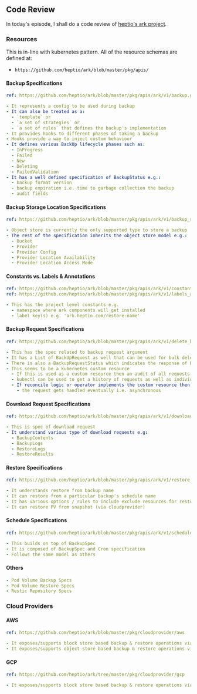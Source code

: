 ## Code Review
In today's episode, I shall do a code review of [heptio's ark project](https://github.com/heptio/ark). 

### Resources
This is in-line with kubernetes pattern. All of the resource schemas are defined at:

- `https://github.com/heptio/ark/blob/master/pkg/apis/`

#### Backup Specifications
```yaml
ref: https://github.com/heptio/ark/blob/master/pkg/apis/ark/v1/backup.go

- It represents a config to be used during backup
- It can also be treated as a:
  - `template` or 
  - `a set of strategies` or
  - `a set of rules` that defines the backup's implementation
- It provides hooks to different phases of taking a backup
- Hooks provide a way to inject custom behaviour
- It defines various BackUp lifecycle phases such as:
  - InProgress
  - Failed
  - New
  - Deleting
  - FailedValidation
- It has a well defined specification of BackupStatus e.g.:
  - backup format version
  - backup expiration i.e. time to garbage collection the backup
  - audit fields
```

#### Backup Storage Location Specifications
```yaml
ref: https://github.com/heptio/ark/blob/master/pkg/apis/ark/v1/backup_storage_location.go

- Object store is currently the only supported type to store a backup
- The rest of the specification inherits the object store model e.g.:
  - Bucket
  - Provider
  - Provider Config
  - Provider Location Availability
  - Provider Location Access Mode
```

#### Constants vs. Labels & Annotations
```yaml
ref: https://github.com/heptio/ark/blob/master/pkg/apis/ark/v1/constants.go
ref: https://github.com/heptio/ark/blob/master/pkg/apis/ark/v1/labels_annotations.go

- This has the project level constants e.g.
  - namespace where ark components will get installed
  - label key(s) e.g. 'ark.heptio.com/restore-name'
```

#### Backup Request Specifications
```yaml
ref: https://github.com/heptio/ark/blob/master/pkg/apis/ark/v1/delete_backup_request.go

- This has the spec related to backup request argument
- It has a List of BackUpRequest as well that can be used for bulk deletion of backups
- There is also a BackupRequestStatus which indicates the response of backup request
- This seems to be a kubernetes custom resource
  - If this is used as a custom resource then an audit of all requests can be done
  - kubectl can be used to get a history of requests as well as individual status
  - If reconcile logic or operator implements the custom resource then:
    - the request gets handled eventually i.e. asynchronous
```

#### Download Request Specifications
```yaml
ref: https://github.com/heptio/ark/blob/master/pkg/apis/ark/v1/download_request.go

- This is spec of download request
- It understand various type of download requests e.g:
  - BackupContents
  - BackupLogs
  - RestoreLogs
  - RestoreResults
```

#### Restore Specifications
```yaml
ref: https://github.com/heptio/ark/blob/master/pkg/apis/ark/v1/restore.go

- It understands restore from backup name
- It can restore from a particular backup's schedule name
- It has various options / rules to include exclude resources for restore
- It can restore PV from snapshot (via cloudprovider)
```

#### Schedule Specifications
```yaml
ref: https://github.com/heptio/ark/blob/master/pkg/apis/ark/v1/schedule.go

- This builds on top of BackupSpec
- It is composed of BackupSpec and Cron specification
- Follows the same model as others
```

#### Others
```yaml
- Pod Volume Backup Specs
- Pod Volume Restore Specs
- Restic Repository Specs
```

### Cloud Providers
#### AWS
```yaml
ref: https://github.com/heptio/ark/blob/master/pkg/cloudprovider/aws

- It exposes/supports block store based backup & restore operations via EC2 API
- It exposes/supports object store based backup & restore operations via s3 API
```

#### GCP
```yaml
ref: https://github.com/heptio/ark/tree/master/pkg/cloudprovider/gcp

- It exposes/supports block store based backup & restore operations via Compute engine API
```
